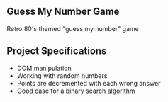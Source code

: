 ## Guess My Number Game

Retro 80's themed "guess my number" game

## Project Specifications

- DOM manipulation
- Working with random numbers
- Points are decremented with each wrong answer
- Good case for a binary search algorithm
